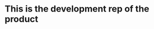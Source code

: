 <!--
 * @Date: 2021-09-18 19:08:18
 * @LastEditors: Hangyu
 * @LastEditTime: 2021-09-18 19:09:38
 * @FilePath: /MedicalCHAT/dev-README.md
-->

# This is the development rep of the product
